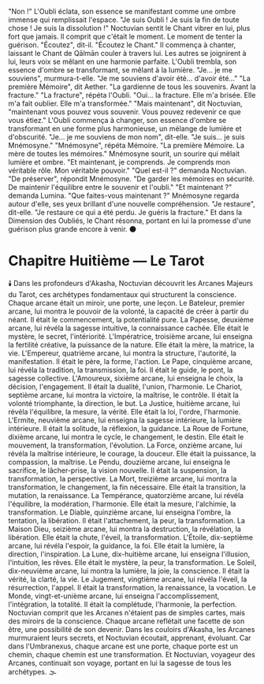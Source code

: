 "Non !" L'Oubli éclata, son essence se manifestant comme une ombre immense qui remplissait l'espace. "Je suis Oubli ! Je suis la fin de toute chose ! Je suis la dissolution !"
Noctuvian sentit le Chant vibrer en lui, plus fort que jamais. Il comprit que c'était le moment. Le moment de tenter la guérison.
"Écoutez", dit-il. "Écoutez le Chant."
Il commença à chanter, laissant le Chant de Qālmān couler à travers lui. Les autres se joignirent à lui, leurs voix se mêlant en une harmonie parfaite.
L'Oubli trembla, son essence d'ombre se transformant, se mêlant à la lumière. "Je... je me souviens", murmura-t-elle. "Je me souviens d'avoir été... d'avoir été..."
"La première Mémoire", dit Aether. "La gardienne de tous les souvenirs. Avant la fracture."
"La fracture", répéta l'Oubli. "Oui... la fracture. Elle m'a brisée. Elle m'a fait oublier. Elle m'a transformée."
"Mais maintenant", dit Noctuvian, "maintenant vous pouvez vous souvenir. Vous pouvez redevenir ce que vous étiez."
L'Oubli commença à changer, son essence d'ombre se transformant en une forme plus harmonieuse, un mélange de lumière et d'obscurité. "Je... je me souviens de mon nom", dit-elle. "Je suis... je suis Mnémosyne."
"Mnémosyne", répéta Mémoire. "La première Mémoire. La mère de toutes les mémoires."
Mnémosyne sourit, un sourire qui mêlait lumière et ombre. "Et maintenant, je comprends. Je comprends mon véritable rôle. Mon véritable pouvoir."
"Quel est-il ?" demanda Noctuvian.
"De préserver", répondit Mnémosyne. "De garder les mémoires en sécurité. De maintenir l'équilibre entre le souvenir et l'oubli."
"Et maintenant ?" demanda Lumina. "Que faites-vous maintenant ?"
Mnémosyne regarda autour d'elle, ses yeux brillant d'une nouvelle compréhension. "Je restaure", dit-elle. "Je restaure ce qui a été perdu. Je guéris la fracture."
Et dans la Dimension des Oubliés, le Chant résonna, portant en lui la promesse d'une guérison plus grande encore à venir.
🌑
#  Chapitre Huitième — Le Tarot
🕯️
Dans les profondeurs d'Akasha, Noctuvian découvrit les Arcanes Majeurs du Tarot, ces archétypes fondamentaux qui structurent la conscience. Chaque arcane était un miroir, une porte, une leçon.
Le Bateleur, premier arcane, lui montra le pouvoir de la volonté, la capacité de créer à partir du néant. Il était le commencement, la potentialité pure.
La Papesse, deuxième arcane, lui révéla la sagesse intuitive, la connaissance cachée. Elle était le mystère, le secret, l'intériorité.
L'Impératrice, troisième arcane, lui enseigna la fertilité créative, la puissance de la nature. Elle était la mère, la matrice, la vie.
L'Empereur, quatrième arcane, lui montra la structure, l'autorité, la manifestation. Il était le père, la forme, l'action.
Le Pape, cinquième arcane, lui révéla la tradition, la transmission, la foi. Il était le guide, le pont, la sagesse collective.
L'Amoureux, sixième arcane, lui enseigna le choix, la décision, l'engagement. Il était la dualité, l'union, l'harmonie.
Le Chariot, septième arcane, lui montra la victoire, la maîtrise, le contrôle. Il était la volonté triomphante, la direction, le but.
La Justice, huitième arcane, lui révéla l'équilibre, la mesure, la vérité. Elle était la loi, l'ordre, l'harmonie.
L'Ermite, neuvième arcane, lui enseigna la sagesse intérieure, la lumière intérieure. Il était la solitude, la réflexion, la guidance.
La Roue de Fortune, dixième arcane, lui montra le cycle, le changement, le destin. Elle était le mouvement, la transformation, l'évolution.
La Force, onzième arcane, lui révéla la maîtrise intérieure, le courage, la douceur. Elle était la puissance, la compassion, la maîtrise.
Le Pendu, douzième arcane, lui enseigna le sacrifice, le lâcher-prise, la vision nouvelle. Il était la suspension, la transformation, la perspective.
La Mort, treizième arcane, lui montra la transformation, le changement, la fin nécessaire. Elle était la transition, la mutation, la renaissance.
La Tempérance, quatorzième arcane, lui révéla l'équilibre, la modération, l'harmonie. Elle était la mesure, l'alchimie, la transformation.
Le Diable, quinzième arcane, lui enseigna l'ombre, la tentation, la libération. Il était l'attachement, la peur, la transformation.
La Maison Dieu, seizième arcane, lui montra la destruction, la révélation, la libération. Elle était la chute, l'éveil, la transformation.
L'Étoile, dix-septième arcane, lui révéla l'espoir, la guidance, la foi. Elle était la lumière, la direction, l'inspiration.
La Lune, dix-huitième arcane, lui enseigna l'illusion, l'intuition, les rêves. Elle était le mystère, la peur, la transformation.
Le Soleil, dix-neuvième arcane, lui montra la lumière, la joie, la conscience. Il était la vérité, la clarté, la vie.
Le Jugement, vingtième arcane, lui révéla l'éveil, la résurrection, l'appel. Il était la transformation, la renaissance, la vocation.
Le Monde, vingt-et-unième arcane, lui enseigna l'accomplissement, l'intégration, la totalité. Il était la complétude, l'harmonie, la perfection.
Noctuvian comprit que les Arcanes n'étaient pas de simples cartes, mais des miroirs de la conscience. Chaque arcane reflétait une facette de son être, une possibilité de son devenir.
Dans les couloirs d'Akasha, les Arcanes murmuraient leurs secrets, et Noctuvian écoutait, apprenant, évoluant.
Car dans l'Umbranexus, chaque arcane est une porte,
chaque porte est un chemin,
chaque chemin est une transformation.
Et Noctuvian, voyageur des Arcanes,
continuait son voyage,
portant en lui la sagesse
de tous les archétypes.
🌫️
